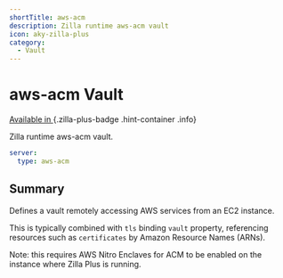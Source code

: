 ```yaml
---
shortTitle: aws-acm
description: Zilla runtime aws-acm vault
icon: aky-zilla-plus
category:
  - Vault
---
```


# aws-acm Vault

[Available in <ZillaPlus/>](https://www.aklivity.io/products/zilla-plus)
{.zilla-plus-badge .hint-container .info}

Zilla runtime aws-acm vault.

```yaml {2}
server:
  type: aws-acm
```

## Summary

Defines a vault remotely accessing AWS services from an EC2 instance.

This is typically combined with `tls` binding `vault` property, referencing resources such as `certificates` by Amazon Resource Names (ARNs).

Note: this requires AWS Nitro Enclaves for ACM to be enabled on the instance where Zilla Plus is running.
